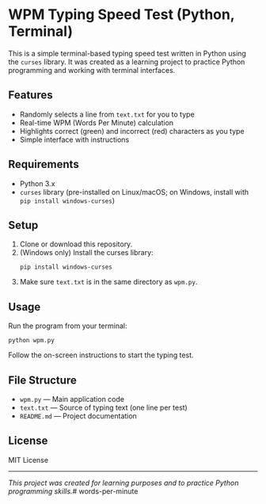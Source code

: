 # WPM Typing Speed Test (Python, Terminal)

This is a simple terminal-based typing speed test written in Python using the `curses` library.
It was created as a learning project to practice Python programming and working with terminal interfaces.

## Features

- Randomly selects a line from `text.txt` for you to type
- Real-time WPM (Words Per Minute) calculation
- Highlights correct (green) and incorrect (red) characters as you type
- Simple interface with instructions

## Requirements

- Python 3.x
- `curses` library (pre-installed on Linux/macOS; on Windows, install with `pip install windows-curses`)

## Setup

1. Clone or download this repository.
2. (Windows only) Install the curses library:
   ```
   pip install windows-curses
   ```
3. Make sure `text.txt` is in the same directory as `wpm.py`.

## Usage

Run the program from your terminal:

```
python wpm.py
```

Follow the on-screen instructions to start the typing test.

## File Structure

- `wpm.py` — Main application code
- `text.txt` — Source of typing text (one line per test)
- `README.md` — Project documentation

## License

MIT License

---

*This project was created for learning purposes and to practice Python programming skills.*# words-per-minute